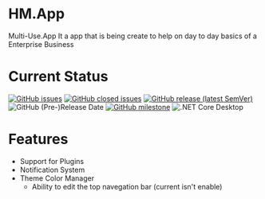# HM.App
Multi-Use.App
It a app that is being create to help on day to day basics of a Enterprise Business

# Current Status

[![GitHub issues](https://img.shields.io/github/issues-raw/WinterStudios/hm)](https://github.com/WinterStudios/HM/issues)
[![GitHub closed issues](https://img.shields.io/github/issues-closed-raw/WinterStudios/HM?color=green)](https://github.com/WinterStudios/HM/issues?q=is%3Aclosed)
[![GitHub release (latest SemVer)](https://img.shields.io/github/v/release/WinterStudios/hm?include_prereleases)](https://github.com/WinterStudios/HM/releases/latest)
![GitHub (Pre-)Release Date](https://img.shields.io/github/release-date-pre/WinterStudios/HM)
[![GitHub milestone](https://img.shields.io/github/milestones/progress-percent/WinterStudios/HM/1)](https://github.com/WinterStudios/HM/milestone/1)
![.NET Core Desktop](https://github.com/WinterStudios/HM/workflows/.NET%20Core%20Desktop/badge.svg)

# Features
- Support for Plugins
- Notification System
- Theme Color Manager
  - Ability to edit the top navegation bar (current isn't enable)

